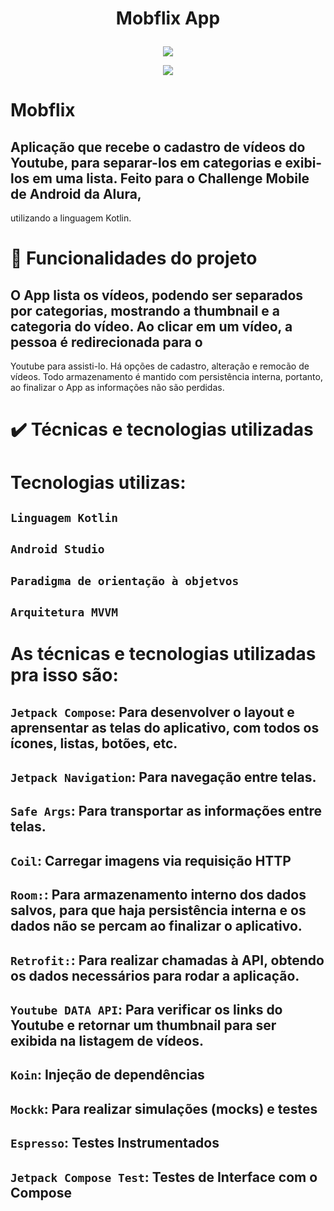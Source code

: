 # <p align="center"> Mobflix App </p>

<p align="center"><img src="https://img.shields.io/badge/finished-november2022-green"/></p>
<p align="center"><img src="https://img.shields.io/badge/tested-november2022-green"/></p>

# Mobflix
## Aplicação que recebe o cadastro de vídeos do Youtube, para separar-los em categorias e exibi-los em uma lista. Feito para o Challenge Mobile de Android da Alura,
utilizando a linguagem Kotlin.

# :hammer: Funcionalidades do projeto
## O App lista os vídeos, podendo ser separados por categorias, mostrando a thumbnail e a categoria do vídeo. Ao clicar em um vídeo, a pessoa é redirecionada para o
Youtube para assisti-lo. Há opções de cadastro, alteração e remocão de vídeos. Todo armazenamento é mantido com persistência interna, portanto, ao finalizar o App as
informações não são perdidas.

# ✔️ Técnicas e tecnologias utilizadas

# Tecnologias utilizas:

## `Linguagem Kotlin`
## `Android Studio`
## `Paradigma de orientação à objetvos`
## `Arquitetura MVVM`

# As técnicas e tecnologias utilizadas pra isso são:

## `Jetpack Compose`: Para desenvolver o layout e aprensentar as telas do aplicativo, com todos os ícones, listas, botões, etc. 
## `Jetpack Navigation`: Para navegação entre telas.
## `Safe Args`: Para transportar as informações entre telas.
## `Coil`: Carregar imagens via requisição HTTP
## `Room:`: Para armazenamento interno dos dados salvos, para que haja persistência interna e os dados não se percam ao finalizar o aplicativo.
## `Retrofit:`: Para realizar chamadas à API, obtendo os dados necessários para rodar a aplicação.
## `Youtube DATA API`: Para verificar os links do Youtube e retornar um thumbnail para ser exibida na listagem de vídeos.
## `Koin`: Injeção de dependências
## `Mockk`: Para realizar simulações (mocks) e testes 
## `Espresso`: Testes Instrumentados
## `Jetpack Compose Test`: Testes de Interface com o Compose
